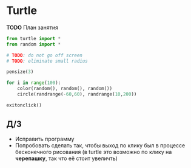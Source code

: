 # Turtle

__TODO__ План занятия
```python
from turtle import *
from random import *

# TODO: do not go off screen
# TODO: eliminate small radius

pensize(3)

for i in range(100):
    color(random(), random(), random())
    circle(randrange(-60,60), randrange(10,200))

exitonclick()
```

## Д/З

* Исправить программу
* Попробовать сделать так, чтобы выход по клику был в процессе бесконечного рисования (в turtle это возможно по клику на __черепашку__, так что её стоит увеличть)


